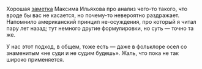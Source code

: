 ﻿Хорошая [заметка](http://maximilyahov.ru/blog/all/mne-ok) Максима Ильяхова про анализ чего-то такого, что вроде бы вас не касается, но почему-то невероятно раздражает. Напомнило американский принцип не-осуждения, про который я читал пару лет назад; тут немного другие формулировки, но суть — точно та же.

У нас этот подход, в общем, тоже есть — даже в фольклоре осел со знаменитым «не суди и не судим будешь». Жаль, что пока не так широко применяется.